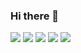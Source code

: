 ### Hi there 👋

<!--
**choiSeokYoon/choiSeokYoon** is a ✨ _special_ ✨ repository because its `README.md` (this file) appears on your GitHub profile.

Here are some ideas to get you started:

- 🔭 I’m currently working on ...
- 🌱 I’m currently learning ...
- 👯 I’m looking to collaborate on ...
- 🤔 I’m looking for help with ...
- 💬 Ask me about ...
- 📫 How to reach me: ...
- 😄 Pronouns: ...
- ⚡ Fun fact: ...
-->

 <img src="https://img.shields.io/badge/HTML5-F9F54B?style=flat&logo=HTML5&logoColor=white"/>
 <img src="https://img.shields.io/badge/css-F9F54B?style=flat&logo=css&logoColor=white"/>
 <img src="https://img.shields.io/badge/javaScript-F9F54B?style=flat&logo=javaScript&logoColor=white"/>
 <img src="https://img.shields.io/badge/jqurry-F9F54B?style=flat&logo=jqurry&logoColor=white"/>
 <img src="https://img.shields.io/badge/node.js-F9F54B?style=flat&logo=node.js&logoColor=white"/>
